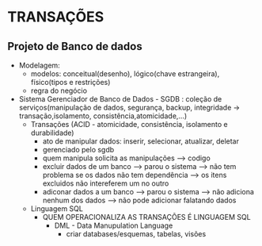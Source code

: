 # TRANSAÇÕES
## Projeto de Banco de dados
* Modelagem:
   * modelos: conceitual(desenho), lógico(chave estrangeira), físico(tipos e restrições)
   * regra do negócio
* Sistema Gerenciador de Banco de Dados - SGDB : coleção de serviços(manipulação de dados, segurança, backup, integridade -> transação,isolamento, consistência,atomicidade,...)
  * Transações (ACID - atomicidade, consistência, isolamento e durabilidade)
      * ato de manipular dados: inserir, selecionar, atualizar, deletar
      * gerenciado pelo sgdb
      * quem manipula solicita as manipulações --> codigo
      * excluir dados de um banco --> parou o sistema -->  não tem problema se os dados não tem dependência --> os itens excluidos não intereferem um no outro
      * adiconar dados a um banco --> parou o sistema --> não adiciona nenhum dos dados --> não pode adicionar falatando dados 
  * Linguagem SQL
    * QUEM OPERACIONALIZA AS TRANSAÇÕES É LINGUAGEM SQL
      * DML - Data Manupulation Language
          * criar databases/esquemas, tabelas, visões           

